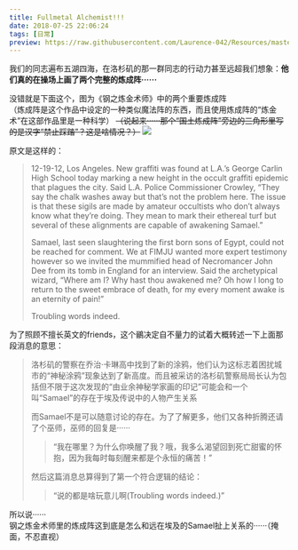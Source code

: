 ```yaml
---
title: Fullmetal Alchemist!!!
date: 2018-07-25 22:06:24
tags: [日常]
preview: https://raw.githubusercontent.com/Laurence-042/Resources/master/jpg/other/transmutation-circle.jpg
---
```

我们的同志遍布五湖四海，在洛杉矶的那一群同志的行动力甚至远超我们想象：**他们真的在操场上画了两个完整的炼成阵······**
<!--more-->
没错就是下面这个，图为《钢之炼金术师》中的两个重要炼成阵  
（炼成阵是这个作品中设定的一种类似魔法阵的东西，而且使用炼成阵的“炼金术”在这部作品里是一种科学）
~~（说起来······那个“国土炼成阵”旁边的三角形里写的是汉字“禁止踩踏”？这是啥情况？）~~
[![](https://raw.githubusercontent.com/Laurence-042/Resources/master/jpg/other/FullmetalAlchemist.jpg)](http://facts-i-just-made-up.tumblr.com/post/36974333849/scenes-from-las-growing-magician-problem "点击图片查看图片来源")

原文是这样的：
> 12-19-12, Los Angeles. New graffiti was found at L.A.’s George Carlin High School today marking a new height in the occult graffiti epidemic that plagues the city.  Said L.A. Police Commissioner Crowley, “They say the chalk washes away but that’s not the problem here.  The issue is that these sigils are made by amateur occultists who don’t always know what they’re doing.  They mean to mark their ethereal turf but several of these alignments are capable of awakening Samael.”
>
>Samael, last seen slaughtering the first born sons of Egypt, could not be reached for comment.  We at FIMJU wanted more expert testimony however so we invited the mummified head of Necromancer John Dee from its tomb in England for an interview. Said the archetypical wizard, “Where am I?  Why hast thou awakened me? Oh how I long to return to the sweet embrace of death, for my every moment awake is an eternity of pain!”
>
>Troubling words indeed.

为了照顾不擅长英文的friends，这个鶸决定自不量力的试着大概转述一下上面那段消息的意思：
> 洛杉矶的警察在乔治·卡琳高中找到了新的涂鸦，他们认为这标志着困扰城市的“神秘涂鸦”现象达到了新高度。而且被采访的洛杉矶警察局局长认为包括但不限于这次发现的“由业余神秘学家画的印记”可能会和一个叫“Samael”的存在于埃及传说中的人物产生关系
>
>而Samael不是可以随意讨论的存在。为了了解更多，他们又各种折腾还请了个巫师，巫师的回复是······  
>
>>“我在哪里？为什么你唤醒了我？哦，我多么渴望回到死亡甜蜜的怀抱，因为我每时每刻醒来都是个永恒的痛苦！”
>
>然后这篇消息总算得到了第一个符合逻辑的结论：
>>“说的都是啥玩意儿啊(Troubling words indeed.)”

所以说······  
钢之炼金术师里的炼成阵这到底是怎么和远在埃及的Samael扯上关系的······（掩面，不忍直视）
<!--more-->